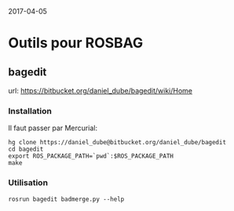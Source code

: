 2017-04-05

# Outils pour ROSBAG

## bagedit

url: https://bitbucket.org/daniel_dube/bagedit/wiki/Home

### Installation

Il faut passer par Mercurial:
```
hg clone https://daniel_dube@bitbucket.org/daniel_dube/bagedit
cd bagedit
export ROS_PACKAGE_PATH=`pwd`:$ROS_PACKAGE_PATH
make
```

### Utilisation

```
rosrun bagedit badmerge.py --help
```
